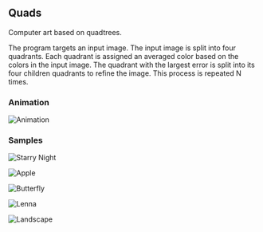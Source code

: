 ## Quads

Computer art based on quadtrees.

The program targets an input image. The input image is split into four quadrants. Each quadrant is assigned an averaged color based on the colors in the input image. The quadrant with the largest error is split into its four children quadrants to refine the image. This process is repeated N times.

### Animation

![Animation](http://i.imgur.com/ObuGJfF.gif)

### Samples

![Starry Night](http://i.imgur.com/yLNet30.png)

![Apple](http://i.imgur.com/z89aiMc.png)

![Butterfly](http://i.imgur.com/ujiZTwx.png)

![Lenna](http://i.imgur.com/4uqseF0.png)

![Landscape](http://i.imgur.com/mBQAXFp.png)
